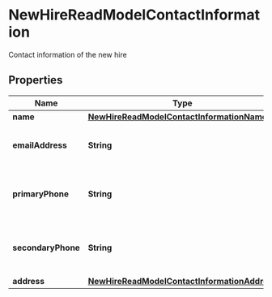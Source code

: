 

# NewHireReadModelContactInformation

Contact information of the new hire

## Properties

| Name | Type | Description | Notes |
|------------ | ------------- | ------------- | -------------|
|**name** | [**NewHireReadModelContactInformationName**](NewHireReadModelContactInformationName.md) |  |  [optional] |
|**emailAddress** | **String** | Email address of the new hire |  [optional] |
|**primaryPhone** | **String** | Primary phone number of the new hire |  [optional] |
|**secondaryPhone** | **String** | Secondary phone number of the new hire |  [optional] |
|**address** | [**NewHireReadModelContactInformationAddress**](NewHireReadModelContactInformationAddress.md) |  |  [optional] |



